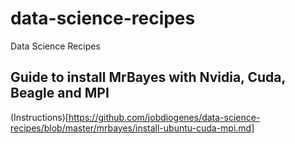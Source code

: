 # data-science-recipes
Data Science Recipes

## Guide to install MrBayes with Nvidia, Cuda, Beagle and MPI
(Instructions)[https://github.com/jobdiogenes/data-science-recipes/blob/master/mrbayes/install-ubuntu-cuda-mpi.md]
